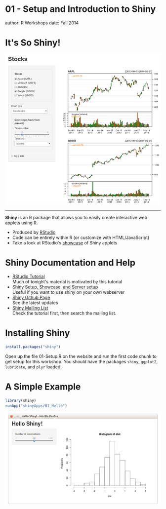 01 - Setup and Introduction to Shiny
========================================================
author: R Workshops
date: Fall 2014

It's So Shiny!
========================================================

![Picture of Sample Applet](01-Setup-figure/SampleAppImage.png)
***
**Shiny** is an R package that allows you to easily create interactive web applets using R. 

- Produced by [RStudio](http://shiny.rstudio.com)
- Code can be entirely within R (or customize with HTML/JavaScript)
- Take a look at RStudio's [showcase](http://shiny.rstudio.com/gallery/) of Shiny applets

Shiny Documentation and Help
========================================================
- [RStudio Tutorial](http://shiny.rstudio.com/tutorial/)  
Much of tonight's material is motivated by this tutorial
- [Shiny Setup, Showcase, and Server setup](http://shiny.rstudio.com)  
Useful if you want to use shiny on your own webserver
- [Shiny Github Page](https://github.com/rstudio/shiny)  
See the latest updates
- [Shiny Mailing List](https://groups.google.com/forum/#!forum/shiny-discuss)  
Check the tutorial first, then search the mailing list.

Installing Shiny
========================================================


```r
install.packages("shiny")
```
Open up the file 01-Setup.R on the website and run the first code chunk to get setup for this workshop. You should have the packages `shiny`, `ggplot2`, `lubridate`, and `plyr` loaded. 

A Simple Example
========================================================

```r
library(shiny)
runApp("shinyApps/01_Hello")
```
<center>
<img src="01-Setup-figure/HelloShinyScreenshot.png" alt="Picture of Hello Shiny! Applet">
</center>
